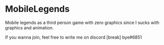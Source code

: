 # MobileLegends
Mobile legends as a third person game with zero graphics since I sucks with graphics and animation.

If you wanna join, feel free to write me on discord [break] bye#6851
